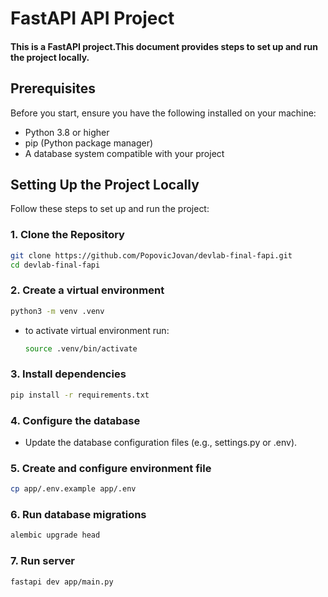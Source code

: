 # FastAPI API Project

#### This is a FastAPI project.This document provides steps to set up and run the project locally.

## Prerequisites

Before you start, ensure you have the following installed on your machine:

- Python 3.8 or higher
- pip (Python package manager)
- A database system compatible with your project

## Setting Up the Project Locally

Follow these steps to set up and run the project:

### 1. Clone the Repository

```bash
git clone https://github.com/PopovicJovan/devlab-final-fapi.git
cd devlab-final-fapi
```

### 2. Create a virtual environment
```bash
python3 -m venv .venv
```
- to activate virtual environment run:
    ```bash
    source .venv/bin/activate
    ```
### 3. Install dependencies

```bash
pip install -r requirements.txt
```

### 4. Configure the database
- Update the database configuration files (e.g., settings.py or .env).

### 5. Create and configure environment file
```bash
cp app/.env.example app/.env
```

### 6. Run database migrations
```bash
alembic upgrade head
```

### 7. Run server
```bash
fastapi dev app/main.py
```